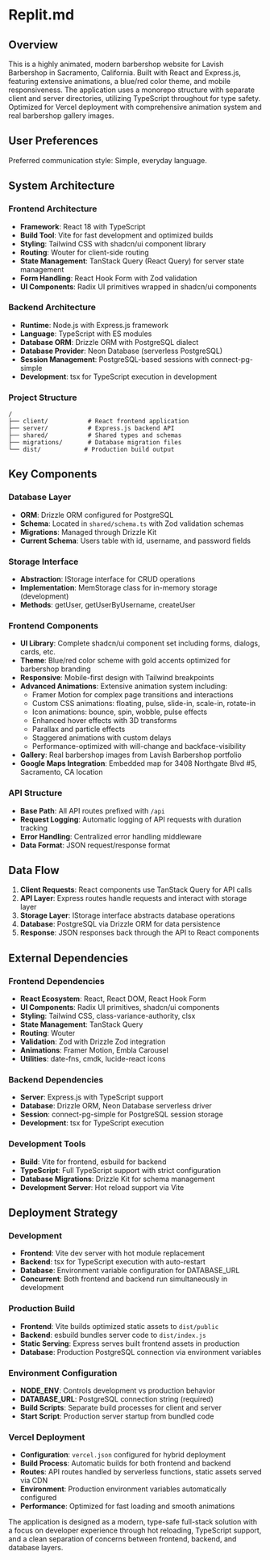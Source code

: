 # Replit.md

## Overview

This is a highly animated, modern barbershop website for Lavish Barbershop in Sacramento, California. Built with React and Express.js, featuring extensive animations, a blue/red color theme, and mobile responsiveness. The application uses a monorepo structure with separate client and server directories, utilizing TypeScript throughout for type safety. Optimized for Vercel deployment with comprehensive animation system and real barbershop gallery images.

## User Preferences

Preferred communication style: Simple, everyday language.

## System Architecture

### Frontend Architecture
- **Framework**: React 18 with TypeScript
- **Build Tool**: Vite for fast development and optimized builds
- **Styling**: Tailwind CSS with shadcn/ui component library
- **Routing**: Wouter for client-side routing
- **State Management**: TanStack Query (React Query) for server state management
- **Form Handling**: React Hook Form with Zod validation
- **UI Components**: Radix UI primitives wrapped in shadcn/ui components

### Backend Architecture
- **Runtime**: Node.js with Express.js framework
- **Language**: TypeScript with ES modules
- **Database ORM**: Drizzle ORM with PostgreSQL dialect
- **Database Provider**: Neon Database (serverless PostgreSQL)
- **Session Management**: PostgreSQL-based sessions with connect-pg-simple
- **Development**: tsx for TypeScript execution in development

### Project Structure
```
/
├── client/           # React frontend application
├── server/           # Express.js backend API
├── shared/           # Shared types and schemas
├── migrations/       # Database migration files
└── dist/            # Production build output
```

## Key Components

### Database Layer
- **ORM**: Drizzle ORM configured for PostgreSQL
- **Schema**: Located in `shared/schema.ts` with Zod validation schemas
- **Migrations**: Managed through Drizzle Kit
- **Current Schema**: Users table with id, username, and password fields

### Storage Interface
- **Abstraction**: IStorage interface for CRUD operations
- **Implementation**: MemStorage class for in-memory storage (development)
- **Methods**: getUser, getUserByUsername, createUser

### Frontend Components
- **UI Library**: Complete shadcn/ui component set including forms, dialogs, cards, etc.
- **Theme**: Blue/red color scheme with gold accents optimized for barbershop branding
- **Responsive**: Mobile-first design with Tailwind breakpoints
- **Advanced Animations**: Extensive animation system including:
  - Framer Motion for complex page transitions and interactions
  - Custom CSS animations: floating, pulse, slide-in, scale-in, rotate-in
  - Icon animations: bounce, spin, wobble, pulse effects
  - Enhanced hover effects with 3D transforms
  - Parallax and particle effects
  - Staggered animations with custom delays
  - Performance-optimized with will-change and backface-visibility
- **Gallery**: Real barbershop images from Lavish Barbershop portfolio
- **Google Maps Integration**: Embedded map for 3408 Northgate Blvd #5, Sacramento, CA location

### API Structure
- **Base Path**: All API routes prefixed with `/api`
- **Request Logging**: Automatic logging of API requests with duration tracking
- **Error Handling**: Centralized error handling middleware
- **Data Format**: JSON request/response format

## Data Flow

1. **Client Requests**: React components use TanStack Query for API calls
2. **API Layer**: Express routes handle requests and interact with storage layer
3. **Storage Layer**: IStorage interface abstracts database operations
4. **Database**: PostgreSQL via Drizzle ORM for data persistence
5. **Response**: JSON responses back through the API to React components

## External Dependencies

### Frontend Dependencies
- **React Ecosystem**: React, React DOM, React Hook Form
- **UI Components**: Radix UI primitives, shadcn/ui components
- **Styling**: Tailwind CSS, class-variance-authority, clsx
- **State Management**: TanStack Query
- **Routing**: Wouter
- **Validation**: Zod with Drizzle Zod integration
- **Animations**: Framer Motion, Embla Carousel
- **Utilities**: date-fns, cmdk, lucide-react icons

### Backend Dependencies
- **Server**: Express.js with TypeScript support
- **Database**: Drizzle ORM, Neon Database serverless driver
- **Session**: connect-pg-simple for PostgreSQL session storage
- **Development**: tsx for TypeScript execution

### Development Tools
- **Build**: Vite for frontend, esbuild for backend
- **TypeScript**: Full TypeScript support with strict configuration
- **Database Migrations**: Drizzle Kit for schema management
- **Development Server**: Hot reload support via Vite

## Deployment Strategy

### Development
- **Frontend**: Vite dev server with hot module replacement
- **Backend**: tsx for TypeScript execution with auto-restart
- **Database**: Environment variable configuration for DATABASE_URL
- **Concurrent**: Both frontend and backend run simultaneously in development

### Production Build
- **Frontend**: Vite builds optimized static assets to `dist/public`
- **Backend**: esbuild bundles server code to `dist/index.js`
- **Static Serving**: Express serves built frontend assets in production
- **Database**: Production PostgreSQL connection via environment variables

### Environment Configuration
- **NODE_ENV**: Controls development vs production behavior
- **DATABASE_URL**: PostgreSQL connection string (required)
- **Build Scripts**: Separate build processes for client and server
- **Start Script**: Production server startup from bundled code

### Vercel Deployment
- **Configuration**: `vercel.json` configured for hybrid deployment
- **Build Process**: Automatic builds for both frontend and backend
- **Routes**: API routes handled by serverless functions, static assets served via CDN
- **Environment**: Production environment variables automatically configured
- **Performance**: Optimized for fast loading and smooth animations

The application is designed as a modern, type-safe full-stack solution with a focus on developer experience through hot reloading, TypeScript support, and a clean separation of concerns between frontend, backend, and database layers.